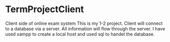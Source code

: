 # TermProjectClient
Client side of online exam system
This is my 1-2 project. Client will connect to a database via a server. All information will flow through the server.
I have used xampp to create a local host and used sql to handel the database.

